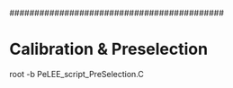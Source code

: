 
###########################################

# Calibration & Preselection

root -b PeLEE_script_PreSelection.C

